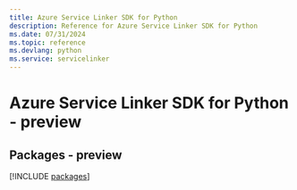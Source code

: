 ```yaml
---
title: Azure Service Linker SDK for Python
description: Reference for Azure Service Linker SDK for Python
ms.date: 07/31/2024
ms.topic: reference
ms.devlang: python
ms.service: servicelinker
---
```

# Azure Service Linker SDK for Python - preview
## Packages - preview
[!INCLUDE [packages](service-linker-index.md)]